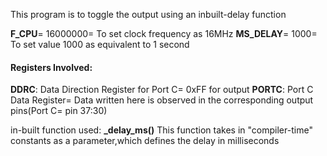 This program is to toggle the output using an inbuilt-delay function

**F_CPU**= 16000000= To set clock frequency as 16MHz
**MS_DELAY**= 1000= To set value 1000 as equivalent to 1 second

#### Registers Involved:
**DDRC**: Data Direction Register for Port C= 0xFF for output
**PORTC**: Port C Data Register= Data written here is observed in the corresponding output pins(Port C= pin 37:30)

in-built function used: **_delay_ms()**
This function takes in "compiler-time" constants as a parameter,which defines the delay in milliseconds 
